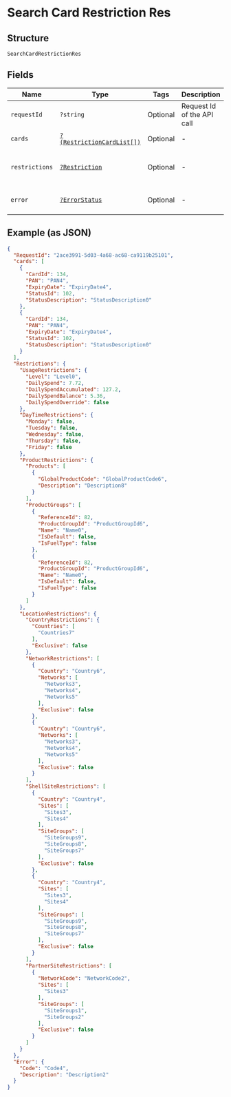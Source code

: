 
# Search Card Restriction Res

## Structure

`SearchCardRestrictionRes`

## Fields

| Name | Type | Tags | Description | Getter | Setter |
|  --- | --- | --- | --- | --- | --- |
| `requestId` | `?string` | Optional | Request Id of the API call | getRequestId(): ?string | setRequestId(?string requestId): void |
| `cards` | [`?(RestrictionCardList[])`](../../doc/models/restriction-card-list.md) | Optional | - | getCards(): ?array | setCards(?array cards): void |
| `restrictions` | [`?Restriction`](../../doc/models/restriction.md) | Optional | - | getRestrictions(): ?Restriction | setRestrictions(?Restriction restrictions): void |
| `error` | [`?ErrorStatus`](../../doc/models/error-status.md) | Optional | - | getError(): ?ErrorStatus | setError(?ErrorStatus error): void |

## Example (as JSON)

```json
{
  "RequestId": "2ace3991-5d03-4a68-ac68-ca9119b25101",
  "cards": [
    {
      "CardId": 134,
      "PAN": "PAN4",
      "ExpiryDate": "ExpiryDate4",
      "StatusId": 102,
      "StatusDescription": "StatusDescription0"
    },
    {
      "CardId": 134,
      "PAN": "PAN4",
      "ExpiryDate": "ExpiryDate4",
      "StatusId": 102,
      "StatusDescription": "StatusDescription0"
    }
  ],
  "Restrictions": {
    "UsageRestrictions": {
      "Level": "Level0",
      "DailySpend": 7.72,
      "DailySpendAccumulated": 127.2,
      "DailySpendBalance": 5.36,
      "DailySpendOverride": false
    },
    "DayTimeRestrictions": {
      "Monday": false,
      "Tuesday": false,
      "Wednesday": false,
      "Thursday": false,
      "Friday": false
    },
    "ProductRestrictions": {
      "Products": [
        {
          "GlobalProductCode": "GlobalProductCode6",
          "Description": "Description8"
        }
      ],
      "ProductGroups": [
        {
          "ReferenceId": 82,
          "ProductGroupId": "ProductGroupId6",
          "Name": "Name0",
          "IsDefault": false,
          "IsFuelType": false
        },
        {
          "ReferenceId": 82,
          "ProductGroupId": "ProductGroupId6",
          "Name": "Name0",
          "IsDefault": false,
          "IsFuelType": false
        }
      ]
    },
    "LocationRestrictions": {
      "CountryRestrictions": {
        "Countries": [
          "Countries7"
        ],
        "Exclusive": false
      },
      "NetworkRestrictions": [
        {
          "Country": "Country6",
          "Networks": [
            "Networks3",
            "Networks4",
            "Networks5"
          ],
          "Exclusive": false
        },
        {
          "Country": "Country6",
          "Networks": [
            "Networks3",
            "Networks4",
            "Networks5"
          ],
          "Exclusive": false
        }
      ],
      "ShellSiteRestrictions": [
        {
          "Country": "Country4",
          "Sites": [
            "Sites3",
            "Sites4"
          ],
          "SiteGroups": [
            "SiteGroups9",
            "SiteGroups8",
            "SiteGroups7"
          ],
          "Exclusive": false
        },
        {
          "Country": "Country4",
          "Sites": [
            "Sites3",
            "Sites4"
          ],
          "SiteGroups": [
            "SiteGroups9",
            "SiteGroups8",
            "SiteGroups7"
          ],
          "Exclusive": false
        }
      ],
      "PartnerSiteRestrictions": [
        {
          "NetworkCode": "NetworkCode2",
          "Sites": [
            "Sites3"
          ],
          "SiteGroups": [
            "SiteGroups1",
            "SiteGroups2"
          ],
          "Exclusive": false
        }
      ]
    }
  },
  "Error": {
    "Code": "Code4",
    "Description": "Description2"
  }
}
```

